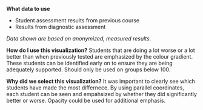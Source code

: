 **What data to use**

- Student assessment results from previous course
- Results from diagnostic assessment

*Data shown are based on anonymized, measured results.*

**How do I use this visualization?** 
Students that are doing a lot worse or a lot better than when previously tested are emphasized by the colour gradient. These students can be identified early on to ensure they are being adequately supported. Should only be used on groups below 100. 

**Why did we select this visualization?**
It was important to clearly see which students have made the most differnece. By using parallel coordinates, each student can be seen and empahsized by whether they did significantly better or worse. Opacity could be used for additional emphasis. 